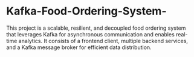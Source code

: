 # Kafka-Food-Ordering-System-
This project is a scalable, resilient, and decoupled food ordering system that leverages Kafka for asynchronous communication and enables real-time analytics. It consists of a frontend client, multiple backend services, and a Kafka message broker for efficient data distribution.
